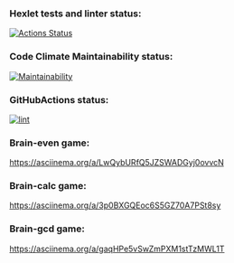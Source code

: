 ### Hexlet tests and linter status:
[![Actions Status](https://github.com/rezajkee/python-project-lvl1/workflows/hexlet-check/badge.svg)](https://github.com/rezajkee/python-project-lvl1/actions)
### Code Climate Maintainability status:
[![Maintainability](https://api.codeclimate.com/v1/badges/fc6d87f908db791148b6/maintainability)](https://codeclimate.com/github/rezajkee/python-project-lvl1/maintainability)
### GitHubActions status:
[![lint](https://github.com/rezajkee/python-project-lvl1/actions/workflows/lint.yml/badge.svg)](https://github.com/rezajkee/python-project-lvl1/actions/workflows/lint.yml)

### Brain-even game:
https://asciinema.org/a/LwQybURfQ5JZSWADGyj0ovvcN

### Brain-calc game:
https://asciinema.org/a/3p0BXGQEoc6S5GZ70A7PSt8sy

### Brain-gcd game:
https://asciinema.org/a/gaqHPe5vSwZmPXM1stTzMWL1T

